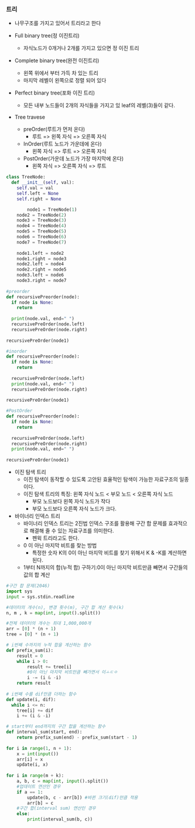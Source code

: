 ### 트리

- 나무구조를 가지고 있어서 트리라고 한다
- Full binary tree(정 이진트리)
  - 자식노드가 0개거나 2개를 가지고 있으면 정 이진 트리
- Complete binary tree(완전 이진트리)
  - 왼쪽 위에서 부터 가득 차 있는 트리 
  - 마지막 레벨이 왼쪽으로 정렬 되어 있다
- Perfect binary tree(포화 이진 트리)
  - 모든 내부 노드들이 2개의 자식들을 가지고 있 leaf의 레벨(3)들이 같다.



- Tree travese
  - preOrder(루트가 먼저 온다)
    - 루트 => 왼쪽 자식 => 오른쪽 자식
  - InOrder(루트 노드가 가운데에 온다)
    - 왼쪽 자식 => 루트 => 오른쪽 자식
  - PostOrder(가운데 노드가 가장 마지막에 온다)
    - 왼쪽 자식 => 오른쪽 자식 => 루트

```python
class TreeNode:
  def __init__(self, val):
    self.val = val
    self.left = None
    self.right = None

		node1 = TreeNode(1)
    node2 = TreeNode(2)
    node3 = TreeNode(3)
    node4 = TreeNode(4)
    node5 = TreeNode(5)
    node6 = TreeNode(6)
    node7 = TreeNode(7)
    
    node1.left = node2
    node1.right = node3
    node2.left = node4
    node2.right = node5
    node3.left = node6
    node3.right = node7
    
#preorder
def recursivePreorder(node):
  if node is None:
    return
  
  print(node.val, end=" ")
  recursivePreOrder(node.left)
  recursivePreOrder(node.right)
  
recursivePreOrder(node1)

#inorder
def recursivePreorder(node):
  if node is None:
    return
  
  recursivePreOrder(node.left)
  print(node.val, end=" ")
  recursivePreOrder(node.right)
  
recursivePreOrder(node1)

#PostOrder
def recursivePreorder(node):
  if node is None:
    return
  
  recursivePreOrder(node.left)
  recursivePreOrder(node.right)
  print(node.val, end=" ")
  
recursivePreOrder(node1)
```



- 이진 탐색 트리
  - 이진 탐색이 동작할 수 있도록 고안된 효율적인 탐색이 가능한 자료구조의 일종이다.
  - 이진 탐색 트리의 특징: 왼쪽 자식 노드 < 부모 노드 < 오른쪽 자식 노드
    - 부모 노드보다 왼쪽 자식 노드가 작다
    - 부모 노드보다 오른쪽 자식 노드가 크다.
- 바이너리 인덱스 트리
  - 바이너리 인덱스 트리는 2진법 인덱스 구조를 활용해 구간 합 문제를 효과적으로 해결해 줄 수 있는 자료구조를 의미한다.
    - 펜윅 트리라고도 한다.
  - 0 이 아닌 마지막 비트를 찾는 방법
    - 특정한 숫자 K의 0이 아닌 마지막 비트를 찾기 위해서 K & -K를 계산하면 된다. 
  - 1부터 N까지의 합(누적 합) 구하기:0이 아닌 마지막 비트만큼 빼면서 구간들의 값의 합 계산

```python
#구간 합 문제(2046)
import sys 
input = sys.stdin.readline

#데이터의 개수(n), 변경 횟수(m), 구간 합 계산 횟수(k)
n, m , k = map(int, input().split())

#전체 데이터의 개수는 최대 1,000,000개
arr = [0] * (n + 1)
tree = [0] * (n + 1)

# i번째 수까지의 누적 합을 계산하는 함수
def prefix_sum(i):
  	result = 0
    while i > 0:
      	result += tree[i]
        #0이 아닌 마지막 비트만큼 빼가면서 이ㅗㄷㅇ
        i -= (i & -i)
   	return result
  
# i번째 수를 dif만큼 더하는 함수
def update(i, dif):
  while i <= n:
    tree[i] += dif
    i += (i & -i)

# start부터 end까지의 구간 합을 계산하는 함수
def interval_sum(start, end):
  	return prefix_sum(end) - prefix_sum(start - 1)
 
for i in range(1, n + 1):
  	x = int(input())
    arr[i] = x
    update(i, x)
    
for i in range(m + k):
  	a, b, c = map(int, input().split())
    #업데이트 연산인 경우
    if a == 1:
      	update(b, c - arr[b]) #바뀐 크기(dif)만큼 적용
        arr[b] = c
    #구간 합(interval sum) 연산인 경우
    else:
      	print(interval_sum(b, c))
```

